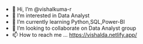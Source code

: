 - 👋 Hi, I’m @vishalkuma-r
- 👀 I’m interested in Data Analyst 
- 🌱 I’m currently learning Python,SQL,Power-BI
- 💞️ I’m looking to collaborate on Data Analyst group
- 📫 How to reach me ... https://vishalda.netlify.app/

<!---
vishalkuma-r/vishalkuma-r is a ✨ special ✨ repository because its `README.md` (this file) appears on your GitHub profile.
You can click the Preview link to take a look at your changes.
--->
